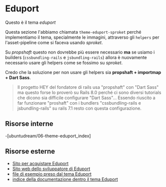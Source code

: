 # Eduport

Questo è il tema *eduport*

Questa sezione l'abbiamo chiamata `theme-eduport-sproket` perché implementiamo il tema, specialmente le immagini, attraverso gli `helpers` per l'asset-pipeline come si faceva usando *sproket*.

Su *propshaft* questo non dovrebbe più essere necessario **ma** se usiamo i builders (`cssbundling-rails` e `jsbundling-rails`) allora è nuovamente necessario usare gli helpers come se fossimo su *sproket*.

Credo che la soluzione per non usare gli helpers sia **propshaft + importmap + Dart Sass**.

> Il progetto HEY del fondatore di rails usa "propshaft" con "Dart Sass" ma questo forse lo proverò su Rails 8.0 perché ci sono diversi tutorials che dicono sia difficile configurare "Dart Sass"...
> Essendo riuscito a far funzionare "proshaft" con i bundlers "cssbundling-rails e jsbundling-rails" su rails 7.1 resto con questa configurazione.


## Risorse interne

-[ubuntudream/06-theme-eduport_index]



## Risorse esterne

- [Sito per acquistare Eduport](https://themes.getbootstrap.com/store/webestica/)
- [Sito web dello sviluppatore di Eduport](https://eduport.webestica.com/)
- [file di esempio preso dal tema Eduport](/Users/fb/Library/CloudStorage/Dropbox/FB_projects/Rails-UbuntuDream/eduport_v1.4.1/template/index.html)
- [indice della documentazione dentro il tema Eduport](/Users/fb/Library/CloudStorage/Dropbox/FB_projects/Rails-UbuntuDream/eduport_v1.4.1/template/docs/index.html)
